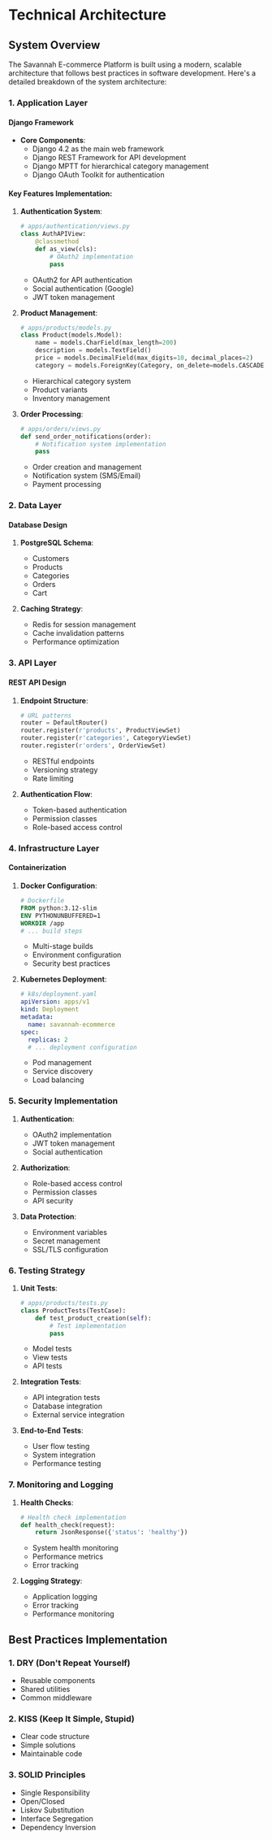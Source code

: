 # Technical Architecture

## System Overview

The Savannah E-commerce Platform is built using a modern, scalable architecture that follows best practices in software development. Here's a detailed breakdown of the system architecture:

### 1. Application Layer

#### Django Framework
- **Core Components**:
  - Django 4.2 as the main web framework
  - Django REST Framework for API development
  - Django MPTT for hierarchical category management
  - Django OAuth Toolkit for authentication

#### Key Features Implementation:
1. **Authentication System**:
   ```python
   # apps/authentication/views.py
   class AuthAPIView:
       @classmethod
       def as_view(cls):
           # OAuth2 implementation
           pass
   ```
   - OAuth2 for API authentication
   - Social authentication (Google)
   - JWT token management

2. **Product Management**:
   ```python
   # apps/products/models.py
   class Product(models.Model):
       name = models.CharField(max_length=200)
       description = models.TextField()
       price = models.DecimalField(max_digits=10, decimal_places=2)
       category = models.ForeignKey(Category, on_delete=models.CASCADE)
   ```
   - Hierarchical category system
   - Product variants
   - Inventory management

3. **Order Processing**:
   ```python
   # apps/orders/views.py
   def send_order_notifications(order):
       # Notification system implementation
       pass
   ```
   - Order creation and management
   - Notification system (SMS/Email)
   - Payment processing

### 2. Data Layer

#### Database Design
1. **PostgreSQL Schema**:
   - Customers
   - Products
   - Categories
   - Orders
   - Cart

2. **Caching Strategy**:
   - Redis for session management
   - Cache invalidation patterns
   - Performance optimization

### 3. API Layer

#### REST API Design
1. **Endpoint Structure**:
   ```python
   # URL patterns
   router = DefaultRouter()
   router.register(r'products', ProductViewSet)
   router.register(r'categories', CategoryViewSet)
   router.register(r'orders', OrderViewSet)
   ```
   - RESTful endpoints
   - Versioning strategy
   - Rate limiting

2. **Authentication Flow**:
   - Token-based authentication
   - Permission classes
   - Role-based access control

### 4. Infrastructure Layer

#### Containerization
1. **Docker Configuration**:
   ```dockerfile
   # Dockerfile
   FROM python:3.12-slim
   ENV PYTHONUNBUFFERED=1
   WORKDIR /app
   # ... build steps
   ```
   - Multi-stage builds
   - Environment configuration
   - Security best practices

2. **Kubernetes Deployment**:
   ```yaml
   # k8s/deployment.yaml
   apiVersion: apps/v1
   kind: Deployment
   metadata:
     name: savannah-ecommerce
   spec:
     replicas: 2
     # ... deployment configuration
   ```
   - Pod management
   - Service discovery
   - Load balancing

### 5. Security Implementation

1. **Authentication**:
   - OAuth2 implementation
   - JWT token management
   - Social authentication

2. **Authorization**:
   - Role-based access control
   - Permission classes
   - API security

3. **Data Protection**:
   - Environment variables
   - Secret management
   - SSL/TLS configuration

### 6. Testing Strategy

1. **Unit Tests**:
   ```python
   # apps/products/tests.py
   class ProductTests(TestCase):
       def test_product_creation(self):
           # Test implementation
           pass
   ```
   - Model tests
   - View tests
   - API tests

2. **Integration Tests**:
   - API integration tests
   - Database integration
   - External service integration

3. **End-to-End Tests**:
   - User flow testing
   - System integration
   - Performance testing

### 7. Monitoring and Logging

1. **Health Checks**:
   ```python
   # Health check implementation
   def health_check(request):
       return JsonResponse({'status': 'healthy'})
   ```
   - System health monitoring
   - Performance metrics
   - Error tracking

2. **Logging Strategy**:
   - Application logging
   - Error tracking
   - Performance monitoring

## Best Practices Implementation

### 1. DRY (Don't Repeat Yourself)
- Reusable components
- Shared utilities
- Common middleware

### 2. KISS (Keep It Simple, Stupid)
- Clear code structure
- Simple solutions
- Maintainable code

### 3. SOLID Principles
- Single Responsibility
- Open/Closed
- Liskov Substitution
- Interface Segregation
- Dependency Inversion
